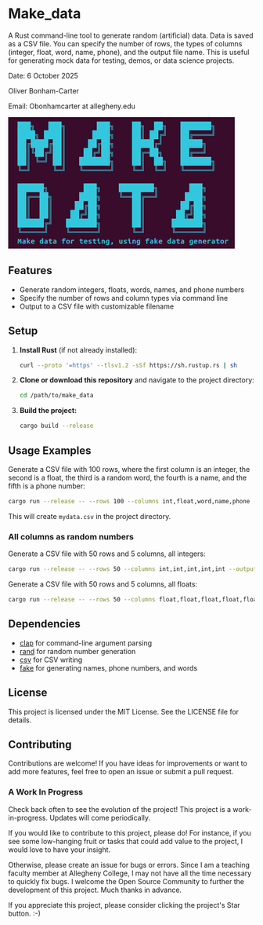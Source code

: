 # Make_data

A Rust command-line tool to generate random (artificial) data. Data is saved as a CSV file. You can specify the number of rows, the types of columns (integer, float, word, name, phone), and the output file name. This is useful for generating mock data for testing, demos, or data science projects.

Date: 6 October 2025

Oliver Bonham-Carter

Email: Obonhamcarter at allegheny.edu

![logo](graphics/logo.png)

## Features

* Generate random integers, floats, words, names, and phone numbers
* Specify the number of rows and column types via command line
* Output to a CSV file with customizable filename

## Setup

1. **Install Rust** (if not already installed):

   ```sh
   curl --proto '=https' --tlsv1.2 -sSf https://sh.rustup.rs | sh
   ```

2. **Clone or download this repository** and navigate to the project directory:

   ```sh
   cd /path/to/make_data
   ```

3. **Build the project:**

   ```sh
   cargo build --release
   ```

## Usage Examples

Generate a CSV file with 100 rows, where the first column is an integer, the second is a float, the third is a random word, the fourth is a name, and the fifth is a phone number:

```sh
cargo run --release -- --rows 100 --columns int,float,word,name,phone --output mydata.csv
```

This will create `mydata.csv` in the project directory.

### All columns as random numbers

Generate a CSV file with 50 rows and 5 columns, all integers:

```sh
cargo run --release -- --rows 50 --columns int,int,int,int,int --output all_ints.csv
```

Generate a CSV file with 50 rows and 5 columns, all floats:

```sh
cargo run --release -- --rows 50 --columns float,float,float,float,float --output all_floats.csv
```

## Dependencies

* [clap](https://crates.io/crates/clap) for command-line argument parsing
* [rand](https://crates.io/crates/rand) for random number generation
* [csv](https://crates.io/crates/csv) for CSV writing
* [fake](https://crates.io/crates/fake) for generating names, phone numbers, and words

## License

This project is licensed under the MIT License. See the LICENSE file for details.

## Contributing

Contributions are welcome! If you have ideas for improvements or want to add more features, feel free to open an issue or submit a pull request.

### A Work In Progress

Check back often to see the evolution of the project! This project is a work-in-progress. Updates will come periodically.

If you would like to contribute to this project, please do! For instance, if you see some low-hanging fruit or tasks that could add value to the project, I would love to have your insight.

Otherwise, please create an issue for bugs or errors. Since I am a teaching faculty member at Allegheny College, I may not have all the time necessary to quickly fix bugs. I welcome the Open Source Community to further the development of this project. Much thanks in advance.

If you appreciate this project, please consider clicking the project's Star button. :-)
